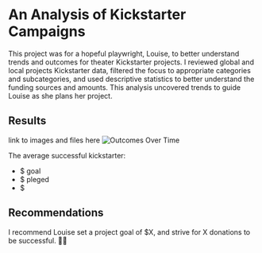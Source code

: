 # An Analysis of Kickstarter Campaigns
This project was for a hopeful playwright, Louise, to better understand trends and outcomes for theater Kickstarter projects. I reviewed global and local projects Kickstarter data, filtered the focus to appropriate categories and subcategories, and used descriptive statistics to better understand the funding sources and amounts. This analysis uncovered trends to guide Louise as she plans her project.
## Results
link to images and files here
![Outcomes Over Time](alydavis/kickstarter-analysis/OutcomesOverTime.png)

The average successful kickstarter:
- $ goal
- $ pleged
- $
## Recommendations
I recommend Louise set a project goal of $X, and strive for X donations to be successful.
👩‍💻
